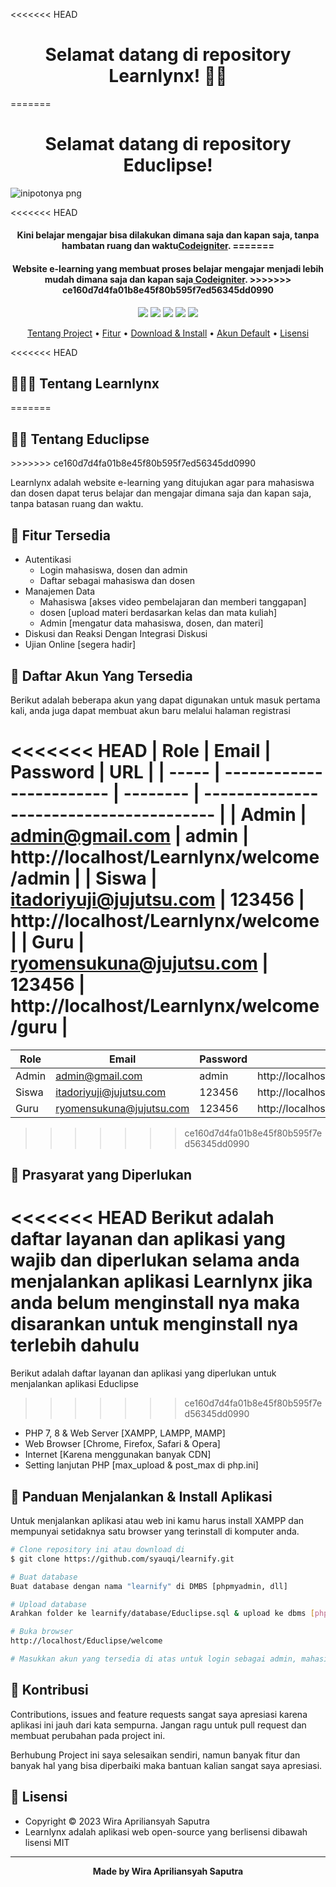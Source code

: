<<<<<<< HEAD
<h1 align="center">Selamat datang di repository Learnlynx! 👋🏻</h1>
=======
<h1 align="center">Selamat datang di repository Educlipse!</h1>


![inipotonya png](https://github.com/Wiraapriliansyah/Learnlynx/assets/152155184/9d9ce6a4-93d1-47b8-b61a-7aeb7ce8f3c8)


<p></p>

<<<<<<< HEAD
<h4 align="center">Kini belajar mengajar bisa dilakukan dimana saja dan kapan saja, tanpa hambatan ruang dan waktu<a href="https://codeigniter.com/" target="_blank">Codeigniter</a>.
=======
<h4 align="center">Website e-learning yang membuat proses belajar mengajar menjadi lebih mudah dimana saja dan kapan saja<a href="https://codeigniter.com/" target="_blank"> Codeigniter</a>.
>>>>>>> ce160d7d4fa01b8e45f80b595f7ed56345dd0990
</h4>

<p></p>

<p align="center">
	<img src="https://img.shields.io/github/issues/syauqi/learnify?style=flat-square">
	<img src="https://img.shields.io/github/stars/syauqi/learnify?style=flat-square"> 
	<img src="https://img.shields.io/github/forks/syauqi/learnify?style=flat-square">
	<img src="https://img.shields.io/github/license/syauqi/learnify?style=flat-square">
	<img src="https://img.shields.io/github/followers/syauqi.svg?style=flat-square&label=followers">
</p>

<p align="center">
  <a href="#tentang">Tentang Project</a> •
  <a href="#fitur">Fitur</a> •
  <a href="#download">Download & Install</a> •
  <a href="#akun">Akun Default</a> •
  <a href="#lisensi">Lisensi</a>
</p>

<p></p>

<<<<<<< HEAD
<h2 id="tentang">👨🏻‍🏫 Tentang Learnlynx</h2>
=======
<h2 id="tentang">🧑‍🏫 Tentang Educlipse</h2>
>>>>>>> ce160d7d4fa01b8e45f80b595f7ed56345dd0990

Learnlynx adalah website e-learning yang ditujukan agar para mahasiswa dan dosen dapat terus belajar dan mengajar dimana saja dan kapan saja, tanpa batasan ruang dan waktu.

<p></p>

<h2 id="fitur">🙌 Fitur Tersedia</h2>

- Autentikasi
  - Login mahasiswa, dosen dan admin
  - Daftar sebagai mahasiswa dan dosen
- Manajemen Data
  - Mahasiswa [akses video pembelajaran dan memberi tanggapan]
  - dosen [upload materi berdasarkan kelas dan mata kuliah]
  - Admin [mengatur data mahasiswa, dosen, dan materi]
- Diskusi dan Reaksi Dengan Integrasi Diskusi
- Ujian Online [segera hadir]



<p></p>

<h2 id="akun">🔑 Daftar Akun Yang Tersedia</h2>

Berikut adalah beberapa akun yang dapat digunakan untuk masuk pertama kali, anda juga dapat membuat akun baru melalui halaman registrasi

<<<<<<< HEAD
| Role  | Email                    | Password | URL                                     |
| ----- | ------------------------ | -------- | --------------------------------------- |
| Admin | admin@gmail.com          | admin    | http://localhost/Learnlynx/welcome/admin |
| Siswa | itadoriyuji@jujutsu.com  | 123456   | http://localhost/Learnlynx/welcome       |
| Guru  | ryomensukuna@jujutsu.com | 123456   | http://localhost/Learnlynx/welcome/guru  |
=======
| Role  | Email                    | Password | URL                                      |
| ----- | ------------------------ | -------- | ---------------------------------------- |
| Admin | admin@gmail.com          | admin    | http://localhost/Educlipse/welcome/admin |
| Siswa | itadoriyuji@jujutsu.com  | 123456   | http://localhost/Educlipse/welcome       |
| Guru  | ryomensukuna@jujutsu.com | 123456   | http://localhost/Educlipse/welcome/guru  |
>>>>>>> ce160d7d4fa01b8e45f80b595f7ed56345dd0990

<p></p>

<h2 id="syarat">📑 Prasyarat yang Diperlukan</h2>

<<<<<<< HEAD
Berikut adalah daftar layanan dan aplikasi yang wajib dan diperlukan selama anda menjalankan aplikasi Learnlynx jika anda belum menginstall nya maka disarankan untuk menginstall nya terlebih dahulu
=======
Berikut adalah daftar layanan dan aplikasi yang diperlukan untuk menjalankan aplikasi Educlipse
>>>>>>> ce160d7d4fa01b8e45f80b595f7ed56345dd0990

- PHP 7, 8 & Web Server [XAMPP, LAMPP, MAMP]
- Web Browser [Chrome, Firefox, Safari & Opera]
- Internet [Karena menggunakan banyak CDN]
- Setting lanjutan PHP [max_upload & post_max di php.ini]

<p></p>

<h2 id="download">📖 Panduan Menjalankan & Install Aplikasi</h2>

Untuk menjalankan aplikasi atau web ini kamu harus install XAMPP dan mempunyai setidaknya satu browser yang terinstall di komputer anda.

```bash
# Clone repository ini atau download di
$ git clone https://github.com/syauqi/learnify.git

# Buat database
Buat database dengan nama "learnify" di DMBS [phpmyadmin, dll]

# Upload database
Arahkan folder ke learnify/database/Educlipse.sql & upload ke dbms [phpmyadmin]

# Buka browser
http://localhost/Educlipse/welcome

# Masukkan akun yang tersedia di atas untuk login sebagai admin, mahasiswa, atau dosen
```


<p></p>

<h2 id="kontribusi">🤝 Kontribusi</h2>

Contributions, issues and feature requests sangat saya apresiasi karena aplikasi ini jauh dari kata sempurna. Jangan ragu untuk pull request dan membuat perubahan pada project ini.

Berhubung Project ini saya selesaikan sendiri, namun banyak fitur dan banyak hal yang bisa diperbaiki maka bantuan kalian sangat saya apresiasi.

<p></p>

<h2 id="lisensi">🔖 Lisensi</h2>

- Copyright © 2023 Wira Apriliansyah Saputra
- Learnlynx adalah aplikasi web open-source yang berlisensi dibawah lisensi MIT

---

**<p align="center">Made by Wira Apriliansyah Saputra</p>**
